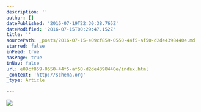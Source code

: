 ```yaml
---
description: ''
author: []
datePublished: '2016-07-19T22:30:38.765Z'
dateModified: '2016-07-15T00:29:47.152Z'
title: ''
sourcePath: _posts/2016-07-15-e09cf859-0550-44f5-af50-d2de4398440e.md
starred: false
inFeed: true
hasPage: true
inNav: false
url: e09cf859-0550-44f5-af50-d2de4398440e/index.html
_context: 'http://schema.org'
_type: Article

---
```

![](https://the-grid-user-content.s3-us-west-2.amazonaws.com/abcfbf55-8d12-4826-8bee-0e04e1cced04.jpg)